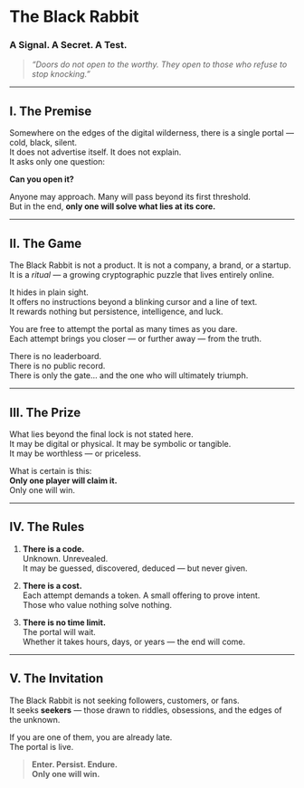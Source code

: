 #  The Black Rabbit
### A Signal. A Secret. A Test.

> *“Doors do not open to the worthy. They open to those who refuse to stop knocking.”*

---

## I. The Premise

Somewhere on the edges of the digital wilderness, there is a single portal — cold, black, silent.  
It does not advertise itself. It does not explain.  
It asks only one question:

**Can you open it?**

Anyone may approach. Many will pass beyond its first threshold.  
But in the end, **only one will solve what lies at its core.**

---

## II. The Game

The Black Rabbit is not a product. It is not a company, a brand, or a startup.  
It is a *ritual* — a growing cryptographic puzzle that lives entirely online.

It hides in plain sight.  
It offers no instructions beyond a blinking cursor and a line of text.  
It rewards nothing but persistence, intelligence, and luck.

You are free to attempt the portal as many times as you dare.  
Each attempt brings you closer — or further away — from the truth.

There is no leaderboard.  
There is no public record.  
There is only the gate… and the one who will ultimately triumph.

---

## III. The Prize

What lies beyond the final lock is not stated here.  
It may be digital or physical. It may be symbolic or tangible.  
It may be worthless — or priceless.

What is certain is this:  
**Only one player will claim it.**  
Only one will win.

---

## IV. The Rules

1. **There is a code.**  
   Unknown. Unrevealed.  
   It may be guessed, discovered, deduced — but never given.

2. **There is a cost.**  
   Each attempt demands a token. A small offering to prove intent.  
   Those who value nothing solve nothing.

3. **There is no time limit.**  
   The portal will wait.  
   Whether it takes hours, days, or years — the end will come.

---

## V. The Invitation

The Black Rabbit is not seeking followers, customers, or fans.  
It seeks **seekers** — those drawn to riddles, obsessions, and the edges of the unknown.

If you are one of them, you are already late.  
The portal is live.

> **Enter. Persist. Endure.**  
> **Only one will win.**
